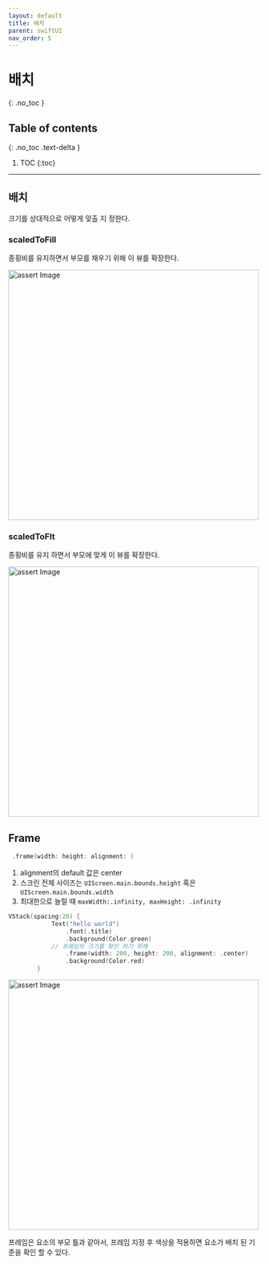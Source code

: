 ```yaml
---
layout: default
title: 배치 
parent: swiftUI
nav_order: 5
---
```



# 배치 
{: .no_toc }


## Table of contents
{: .no_toc .text-delta }

1. TOC
{:toc}

---


## 배치 

크기를 상대적으로 어떻게 맞출 지 정한다.

### scaledToFill

종횡비를 유지하면서 부모를 채우기 위해 이 뷰를 확장한다. 


<img src="../../../assets/images/scaled-to-fill.png" alt="assert Image" aria-label="assert Image" width="500" height="500">

### scaledToFIt 

종횡비를 유지 하면서 부모에 맞게 이 뷰를 확장한다. 


<img src="../../../assets/images/scaled-to-fit.png" alt="assert Image" aria-label="assert Image" width="500" height="500">

## Frame 

```swift 
 .frame(width: height: alignment: )
```

1. alignment의 default 값은 center 
1. 스크린 전체 사이즈는 `UIScreen.main.bounds.height` 혹은 `UIScreen.main.bounds.width`
1. 최대한으로 늘릴 때 `maxWidth:.infinity, maxHeight: .infinity`


```swift
VStack(spacing:20) {
            Text("hello world")
                .font(.title)
                .background(Color.green)
            // 프레임의 크기를 확인 하기 위해
                .frame(width: 200, height: 200, alignment: .center)
                .background(Color.red)
        }
```

<img src="../../../assets/images/frame.png" alt="assert Image" aria-label="assert Image" width="500" height="500">


프레임은 요소의 부모 틀과 같아서, 프레임 지정 후 색상을 적용하면 요소가 배치 된 기준을 확인 할 수 있다. 

